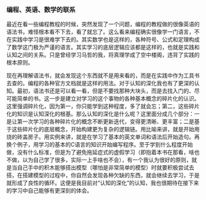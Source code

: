 ### 编程、英语、数学的联系

​	最近在看一些编程教程的时候，突然发现了一个问题，编程的教程做的很像英语的语法书，难怪根本看不下去，看了就忘了。这么看来编程确实很像学一门语言，不在实践中学习是很难学下去的。其实数学也是这样的，各种符号、公式和定理构成了数学这门极为严谨的语言。其实学习的底层逻辑应该都是这样的，也就是实践和认知之间的关系。只是曾经学习马哲的我，将真理学成了空中楼阁，违背了实践的根本原则。

​	现在再理解语法书，就会发现这个东西就不是用来看的，而是在实践中作为工具书去查的。编程的各种官方文档就是这样的用法。对于认知的深化我也有了更深的认知。最初，语法书还是可以看一看，但是不要找那种大块头，而是去找入门的、尽可能简单的书。这一步是建立对学习的这个事物的各种基本概念的碎片化的认识。这里强调碎片化，因为第一，你只能学到这种程度，多了就会忘；第二，这些碎片化的知识是认知深化的根基。那么认知的深化是什么呢？这里面分成几个部分：一是让第一次学习的各种碎片化的概念不断更新迭代，变得更清晰、更丰富；二是基于这些碎片化的底层概念，开始构建更为复杂的逻辑链。用比喻来讲，就是开始用烧的砖盖房子。用实例来讲，就是在学习了基本的英文单词和语法后开始造句。再换个例子，用学习的基本的C语言的知识开始编写程序。至于学到什么程度开始做，没有什么标准，但是为了避免拖延症式的虚假学习（即抱着本书在那看，啥也不做，以为自己学了很多，实际一上手啥也不会），有一个我认为很好的原则，就是当自己手中的积木能够搭出模型（哪怕是非常简单的模型）时就要积极尝试去搭，在搭建模型的过程中，你自然会发现各种欠缺的东西，就会继续去学习，于是就形成了良性的循环。这便是我目前对“认知的深化”的认知，我也很期待在接下来的学习中自己能够有更深刻的体会。